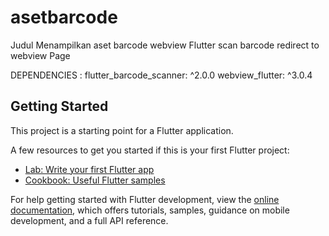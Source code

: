 # asetbarcode

Judul Menampilkan aset barcode webview
Flutter scan barcode redirect to webview Page

DEPENDENCIES :
  flutter_barcode_scanner: ^2.0.0
  webview_flutter: ^3.0.4
## Getting Started

This project is a starting point for a Flutter application.

A few resources to get you started if this is your first Flutter project:

- [Lab: Write your first Flutter app](https://docs.flutter.dev/get-started/codelab)
- [Cookbook: Useful Flutter samples](https://docs.flutter.dev/cookbook)

For help getting started with Flutter development, view the
[online documentation](https://docs.flutter.dev/), which offers tutorials,
samples, guidance on mobile development, and a full API reference.

